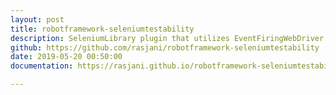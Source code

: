```yaml
---
layout: post
title: robotframework-seleniumtestability
description: SeleniumLibrary plugin that utilizes EventFiringWebDriver to introspect application state against asyncronous code.
github: https://github.com/rasjani/robotframework-seleniumtestability
date: 2019-05-20 00:50:00
documentation: https://rasjani.github.io/robotframework-seleniumtestability/index.html?tag=plugin

---
```

